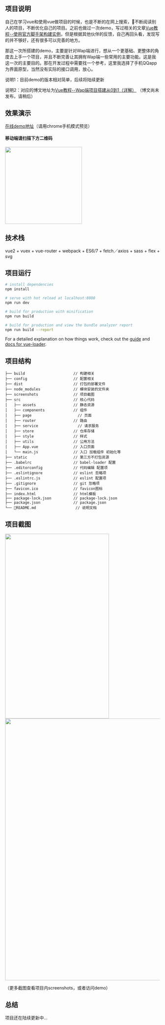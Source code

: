 ## 项目说明

自己在学习vue和使用vue做项目的时候，也是不断的在网上搜索，不断阅读别人的项目，不断优化自己的项目。之前也做过一次demo，写过相关的文章[Vue教程--使用官方脚手架构建实例](http://www.jianshu.com/p/ee2464501c65)，但是根据其他伙伴的反馈，自己再回头看，发现写的并不够好，还有很多可以完善的地方。

那这一次所搭建的demo，主要是针对Wap端进行，想从一个更基础、更整体的角度去上手一个项目，并且不断完善让其拥有Wap端一些常用的主要功能。这是我这一次的主要目的。那在开发过程中需要找一个参考，这里我选择了手机QQapp为界面原型，当然没有实际的接口调用，放心。

说明1：目前demo的版本相对简单，后续将陆续更新

说明2：对应的博文地址为[Vue教程--Wap端项目搭建从0到1（详解）]()  （博文尚未发布，请稍后）

## 效果演示

[在线demo地址](http://www.knowing365.com)（请用chrome手机模式预览）

#### 移动端请扫描下方二维码

<img src="https://raw.githubusercontent.com/YuxinChou/vue-wap-demo/master/screenshots/%E5%9C%A8%E7%BA%BF%E5%9C%B0%E5%9D%80%E4%BA%8C%E7%BB%B4%E7%A0%81.jpg" width="250" height="250"/>

## 技术栈

vue2 + vuex + vue-router + webpack + ES6/7 + fetch／axios + sass + flex + svg

## 项目运行

``` bash
# install dependencies
npm install

# serve with hot reload at localhost:8080
npm run dev

# build for production with minification
npm run build

# build for production and view the bundle analyzer report
npm run build --report
```

For a detailed explanation on how things work, check out the [guide](http://vuejs-templates.github.io/webpack/) and [docs for vue-loader](http://vuejs.github.io/vue-loader).


## 项目结构

```
├── build                      // 构建相关  
├── config                     // 配置相关
├── dist                       // 打包的部署文件
├── node_modules               // 模块安装的文件夹
├── screenshots                // 项目截图
├── src                        // 核心代码
│   ├── assets                 // 静态资源
│   ├── components             // 组件
│   ├── page                	 // 页面
│   ├── router                 // 路由
│   ├── service              	 // 请求服务
│   ├── store                  // 仓库存储
│   ├── style                  // 样式
│   ├── utils              	   // 公用方法
│   ├── App.vue                // 入口页面
│   └── main.js                // 入口 加载组件 初始化等
├── static                     // 第三方不打包资源
├── .babelrc                   // babel-loader 配置
├── .editorconfig              // 代码编辑 配置项
├── .eslintignore              // eslint 忽略项
├── .eslintrc.js               // eslint 配置项
├── .gitignore                 // git 忽略项
├── favicon.ico                // favicon图标
├── index.html                 // html模板
├── package-lock.json          // package-lock.json
├── package.json               // package.json
└── README.md                  // 说明文档
```

## 项目截图

<img src="https://raw.githubusercontent.com/YuxinChou/vue-wap-demo/master/screenshots/preview.gif" width="338" height="600"/>

<img src="https://raw.githubusercontent.com/YuxinChou/vue-wap-demo/master/screenshots/all%E5%90%88%E5%9B%BE.jpg" width="1000" height="850"/>

（更多截图查看项目内screenshots，或者访问demo）

## 总结

项目还在陆续更新中...